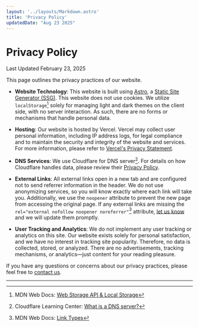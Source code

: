 ```yaml
---
layout: '../layouts/Markdown.astro'
title: 'Privacy Policy'
updatedDate: "Aug 23 2025"
---
```


# Privacy Policy

Last Updated February 23, 2025

This page outlines the privacy practices of our website.

- **Website Technology**: This website is built using [Astro](https://astro.build), a [Static Site Generator (SSG)](https://en.wikipedia.org/wiki/Static_site_generator). This website does not use cookies. We utilize `localStorage`[^1] solely for managing light and dark themes on the client side, with no server interaction. As such, there are no forms or mechanisms that handle personal data.

- **Hosting**: Our website is hosted by Vercel. Vercel may collect user personal information, including IP address logs, for legal compliance and to maintain the security and integrity of the website and services. For more information, please refer to [Vercel's Privacy Statement](https://vercel.com/legal/privacy-policy).

- **DNS Services**: We use Cloudflare for DNS server[^2]. For details on how Cloudflare handles data, please review their [Privacy Policy](https://www.cloudflare.com/privacypolicy/).

- **External Links**: All external links open in a new tab and are configured not to send referrer information in the header. We do not use anonymizing services, so you will know exactly where each link will take you. Additionally, we use the `noopener` attribute to prevent the new page from accessing the original page. If any external links are missing the `rel="external nofollow noopener noreferrer"`[^3] attribute, [let us know](mailto:joydipand@gmail.com) and we will update them promptly.

- **User Tracking and Analytics**: We do not implement any user tracking or analytics on this site. Our website exists solely for personal satisfaction, and we have no interest in tracking site popularity. Therefore, no data is collected, stored, or analyzed. There are no advertisements, tracking mechanisms, or analytics—just content for your reading pleasure.

If you have any questions or concerns about our privacy practices, please feel free to [contact us](mailto:hy@rjoydip.com).

<hr class="w-full bg-gray h-1px bg-opacity-25">

[^1]: MDN Web Docs: [Web Storage API & Local Storage](https://developer.mozilla.org/en-US/docs/Web/API/Web_Storage_API)

[^2]: Cloudflare Learning Center: [What is a DNS server?](https://www.cloudflare.com/learning/dns/what-is-a-dns-server/)

[^3]: MDN Web Docs: [Link Types](https://developer.mozilla.org/en-US/docs/Web/HTML/Link_types)
